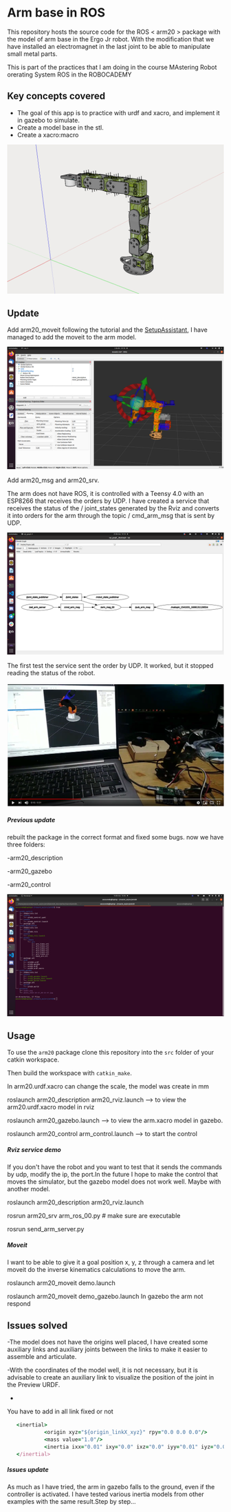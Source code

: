 # Arm base in ROS #

This repository hosts the source code for the ROS < arm20 > package with the model of arm base in the Ergo Jr robot. With the modification that we have installed an electromagnet in the last joint to be able to manipulate small metal parts.

This is part of the practices that I am doing in the course MAstering Robot orerating System ROS in the ROBOCADEMY


## Key concepts covered ##
- The goal of this app is to practice with urdf and xacro, and implement it in gazebo to simulate.
- Create a model base in the stl.
- Create a xacro:macro


![image info](./arm20/pictures/model.png)

## Update ##

Add arm20_moveit following the tutorial and the [SetupAssistant](https://ros-planning.github.io/moveit_tutorials/doc/setup_assistant/setup_assistant_tutorial.html), I have managed to add the moveit to the arm model. 

![image info](./arm20/pictures/moveit_arm.png)


Add arm20_msg and arm20_srv.

The arm does not have ROS, it is controlled with a Teensy 4.0 with an ESP8266 that receives the orders by UDP. I have created a service that receives the status of the / joint_states generated by the Rviz and converts it into orders for the arm through the topic / cmd_arm_msg that is sent by UDP.

![image info](./arm20/pictures/rviz_to_arm.png)

The first test the service sent the order by UDP. It worked, but it stopped reading the status of the robot.

[![Watch the video](./arm20/pictures/video.png)](https://www.youtube.com/watch?v=GeI4ELki3co&feature=youtu.be)


##### Previous update #####
rebuilt the package in the correct format and fixed some bugs. now we have three folders:

-arm20_description

-arm20_gazebo

-arm20_control

![image info](./arm20/pictures/tree.png)


## Usage ## 


To use the `arm20` package clone this repository into the `src` folder of your catkin workspace.

Then build the workspace with `catkin_make`.

In arm20.urdf.xacro can change the scale, the model was create in mm


   roslaunch arm20_description arm20_rviz.launch --> to view the arm20.urdf.xacro model in rviz

   roslaunch arm20_gazebo.launch   --> to view the arm.xacro model in gazebo.

   roslaunch arm20_control arm_control.launch --> to start the control 

##### Rviz service demo #####

If you don't have the robot and you want to test that it sends the commands by udp, modify the ip, the port.In the future I hope to make the control that moves the simulator, but the gazebo model does not work well. Maybe with another model.

   roslaunch arm20_description arm20_rviz.launch

   rosrun arm20_srv arm_ros_00.py    # make sure are executable

   rosrun send_arm_server.py

##### Moveit #####
I want to be able to give it a goal position x, y, z through a camera and let moveit do the inverse kinematics calculations to move the arm.


   roslaunch arm20_moveit demo.launch   

   roslaunch arm20_moveit demo_gazebo.launch              In gazebo the arm not respond
   

## Issues solved ##

-The model does not have the origins well placed, I have created some auxiliary links and auxiliary joints between the links to make it easier to assemble and articulate.

-With the coordinates of the model well, it is not necessary, but it is advisable to create an auxiliary link to visualize the position of the joint in the Preview URDF. 

- 
You have to add in all link fixed or not 
```ruby
   <inertial>
            <origin xyz="${origin_linkX_xyz}" rpy="0.0 0.0 0.0"/>
            <mass value="1.0"/>
            <inertia ixx="0.01" ixy="0.0" ixz="0.0" iyy="0.01" iyz="0.0" izz="0.01"/>
   </inertial>
 ```  
 ##### Issues update #####
 
 
As much as I have tried, the arm in gazebo falls to the ground, even if the controller is activated. I have tested various inertia models from other examples with the same result.Step by step...
 





